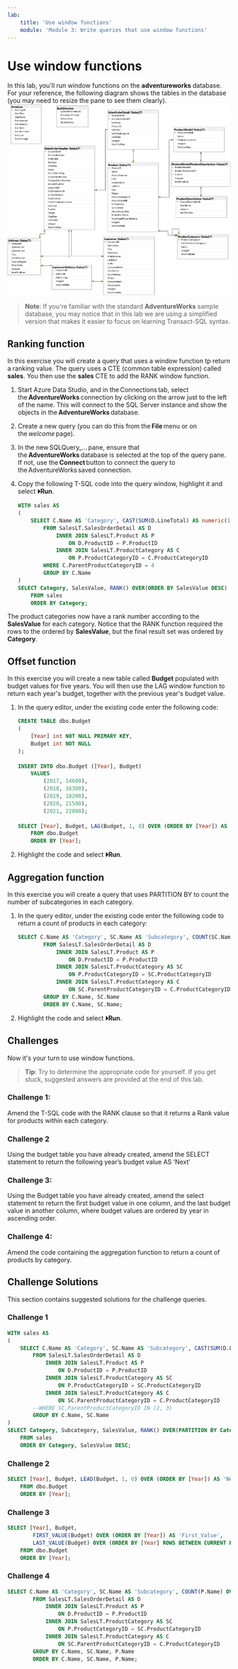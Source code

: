 ```yaml
---
lab:
    title: 'Use window functions'
    module: 'Module 3: Write queries that use window functions'
---
```

# Use window functions

In this lab, you'll run window functions on the **adventureworks** database. For your reference, the following diagram shows the tables in the database (you may need to resize the pane to see them clearly).
![An entity relationship diagram of the adventureworks database](./images/adventureworks-erd.png)
> **Note**: If you're familiar with the standard **AdventureWorks** sample database, you may notice that in this lab we are using a simplified version that makes it easier to focus on learning Transact-SQL syntax.

## Ranking function

In this exercise you will create a query that uses a window function tp return a ranking value. The query uses a CTE (common table expression) called **sales**. You then use the **sales** CTE to add the RANK window function.

1. Start Azure Data Studio, and in the Connections tab, select the **AdventureWorks** connection by clicking on the arrow just to the left of the name. This will connect to the SQL Server instance and show the objects in the **AdventureWorks** database. 
2. Create a new query (you can do this from the **File** menu or on the *welcome* page). 
3. In the new SQLQuery_… pane, ensure that the **AdventureWorks** database is selected at the top of the query pane. If not, use the **Connect** button to connect the query to the AdventureWorks saved connection. 
4. Copy the following T-SQL code into the query window, highlight it and select **&#x23f5;Run**.

	```sql
	WITH sales AS
	(
		SELECT C.Name AS 'Category', CAST(SUM(D.LineTotal) AS numeric(12, 2)) AS 'SalesValue'
			FROM SalesLT.SalesOrderDetail AS D
				INNER JOIN SalesLT.Product AS P
					ON D.ProductID = P.ProductID
				INNER JOIN SalesLT.ProductCategory AS C
					ON P.ProductCategoryID = C.ProductCategoryID
			WHERE C.ParentProductCategoryID = 4
			GROUP BY C.Name
	)
	SELECT Category, SalesValue, RANK() OVER(ORDER BY SalesValue DESC) AS 'Rank'
		FROM sales
		ORDER BY Category;
	```
The product categories now have a rank number according to the **SalesValue** for each category. Notice that the RANK function required the rows to the ordered by **SalesValue**, but the final result set was ordered by **Category**.


## Offset function

In this exercise you will create a new table called **Budget** populated with budget values for five years. You will then use the LAG window function to return each year's budget, together with the previous year's budget value.  

1.	In the query editor, under the existing code enter the following code: 
	```sql
	CREATE TABLE dbo.Budget
	(
		[Year] int NOT NULL PRIMARY KEY,
		Budget int NOT NULL
	);

	INSERT INTO dbo.Budget ([Year], Budget)
		VALUES
			(2017, 14600),
			(2018, 16300),
			(2019, 18200),
			(2020, 21500),
			(2021, 22800);

	SELECT [Year], Budget, LAG(Budget, 1, 0) OVER (ORDER BY [Year]) AS 'Previous'
		FROM dbo.Budget
		ORDER BY [Year]; 
	```
4. Highlight the code and select **&#x23f5;Run**.

## Aggregation function

In this exercise you will create a query that uses PARTITION BY to count the number of subcategories in each category.

1. In the query editor, under the existing code enter the following code to return a count of products in each category:
	```sql
	SELECT C.Name AS 'Category', SC.Name AS 'Subcategory', COUNT(SC.Name) OVER (PARTITION BY C.Name) AS 'SubcatCount'
			FROM SalesLT.SalesOrderDetail AS D
				INNER JOIN SalesLT.Product AS P
					ON D.ProductID = P.ProductID
				INNER JOIN SalesLT.ProductCategory AS SC
					ON P.ProductCategoryID = SC.ProductCategoryID
				INNER JOIN SalesLT.ProductCategory AS C
					ON SC.ParentProductCategoryID = C.ProductCategoryID
			GROUP BY C.Name, SC.Name
			ORDER BY C.Name, SC.Name;
	```
4. Highlight the code and select **&#x23f5;Run**.


## Challenges

Now it's your turn to use window functions.

> **Tip**: Try to determine the appropriate code for yourself. If you get stuck, suggested answers are provided at the end of this lab.
> 
### Challenge 1:

Amend the T-SQL code with the RANK clause so that it returns a Rank value for products within each category.

### Challenge 2

Using the budget table you have already created, amend the SELECT statement to return the following year’s budget value AS ‘Next’

### Challenge 3:

Using the Budget table you have already created, amend the select statement to return the first budget value in one column, and the last budget value in another column, where budget values are ordered by year in ascending order. 

### Challenge 4:
Amend the code containing the aggregation function to return a count of products by category.

## Challenge Solutions

This section contains suggested solutions for the challenge queries.

### Challenge 1
```sql 
WITH sales AS
(
	SELECT C.Name AS 'Category', SC.Name AS 'Subcategory', CAST(SUM(D.LineTotal) AS numeric(12, 2)) AS 'SalesValue'
		FROM SalesLT.SalesOrderDetail AS D
			INNER JOIN SalesLT.Product AS P
				ON D.ProductID = P.ProductID
			INNER JOIN SalesLT.ProductCategory AS SC
				ON P.ProductCategoryID = SC.ProductCategoryID
			INNER JOIN SalesLT.ProductCategory AS C
				ON SC.ParentProductCategoryID = C.ProductCategoryID
		--WHERE SC.ParentProductCategoryID IN (2, 3)
		GROUP BY C.Name, SC.Name
)
SELECT Category, Subcategory, SalesValue, RANK() OVER(PARTITION BY Category ORDER BY SalesValue DESC) AS 'Rank'
	FROM sales
	ORDER BY Category, SalesValue DESC;
```
### Challenge 2
```sql
SELECT [Year], Budget, LEAD(Budget, 1, 0) OVER (ORDER BY [Year]) AS 'Next'
    FROM dbo.Budget
    ORDER BY [Year];
```
### Challenge 3
```sql
SELECT [Year], Budget,
		FIRST_VALUE(Budget) OVER (ORDER BY [Year]) AS 'First_Value',
		LAST_VALUE(Budget) OVER (ORDER BY [Year] ROWS BETWEEN CURRENT ROW AND UNBOUNDED FOLLOWING) AS 'Last_Value'
	FROM dbo.Budget
	ORDER BY [Year];
```
### Challenge 4
```sql
SELECT C.Name AS 'Category', SC.Name AS 'Subcategory', COUNT(P.Name) OVER (PARTITION BY C.Name) AS 'ProductCount'
        FROM SalesLT.SalesOrderDetail AS D
            INNER JOIN SalesLT.Product AS P
                ON D.ProductID = P.ProductID
            INNER JOIN SalesLT.ProductCategory AS SC
                ON P.ProductCategoryID = SC.ProductCategoryID
            INNER JOIN SalesLT.ProductCategory AS C
                ON SC.ParentProductCategoryID = C.ProductCategoryID
        GROUP BY C.Name, SC.Name, P.Name
        ORDER BY C.Name, SC.Name, P.Name;
```